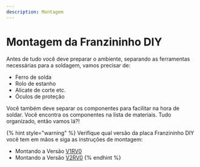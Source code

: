 ```yaml
---
description: Montagem
---
```


# Montagem da Franzininho DIY

Antes de tudo você deve preparar o ambiente, separando as ferramentas necessárias para a soldagem, vamos precisar de:

* Ferro de solda
* Rolo de estanho
* Alicate de corte etc.
* Óculos de proteção

Você também deve separar os componentes para facilitar na hora de soldar. Você encontra os componentes na lista de materiais. Tudo organizado, então vamos lá?!

{% hint style="warning" %}
Verifique qual versão da placa Franzininho DIY você tem em mãos e siga as instruções de montagem:

*  Montando a Versão [V1RV0](https://franzininho.gitbook.io/franzininho-docs/~/edit/drafts/-LJfwaN2OUG0WGA8mcr_/franzininho-diy/montagem-da-franzininho-diy/versao-1)
*  Montando a Versão [V2RV0](https://franzininho.gitbook.io/franzininho-docs/~/edit/drafts/-LJfwaN2OUG0WGA8mcr_/franzininho-diy/montagem-da-franzininho-diy/versao-2)
{% endhint %}



  



